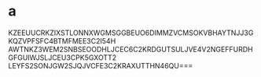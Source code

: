 # a
KZEEUUCRKZIXSTLONNXWGMSGGBEUO6DIMMZVCMSOKVBHAYTNJJ3GKQZVPFSFC4BTMFMEE3C2I54H
AWTNKZ3WEM2SNBSEOODHLJCEC6C2KRDGUTSULJVE4V2NGEFFURDHGFGUIWJSLJCEU3CPK5GXOTT2
LEYFS2SONJGW2SJQJVCFE3C2KRAXUTTHN46QU===
